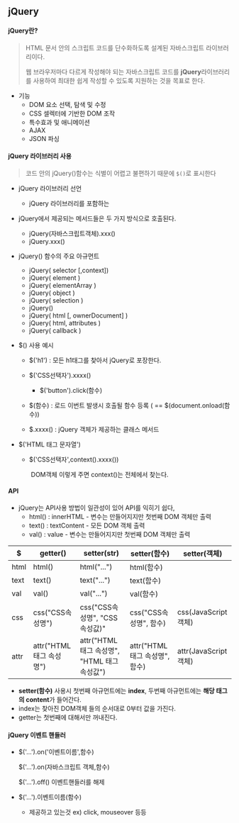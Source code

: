 ## jQuery

#### jQuery란?

>HTML 문서 안의 스크립트 코드를 단수화하도록 설계된 자바스크립트 라이브러리이다.
>
>웹 브라우저마다 다르게 작성해야 되는 자바스크립트 코드를 **jQuery**라이브러리를 사용하여 최대한 쉽게 작성할 수 있도록 지원하는 것을 목표로 한다.

* 기능
  * DOM 요소 선택, 탐색 및 수정
  * CSS 셀렉터에 기반한 DOM 조작
  * 특수효과 및 애니메이션
  * AJAX
  * JSON 파싱



#### jQuery 라이브러리 사용

>  코드 안의 jQuery()함수는 식별이 어렵고 불편하기 때문에 ```$()```로 표시한다

* jQuery 라이브러리 선언
  * jQuery 라이브러리를 포함하는 <script> 태그를 작성한다.
  * \<script src = "http://code.jquery.com/jquery-xxx.js">\</script>



* jQuery에서 제공되는 메서드들은 두 가지 방식으로 호출된다.
  * jQuery(자바스크립트객체).xxx()
  * jQuery.xxx()



* jQuery() 함수의 주요 아규먼트
  * jQuery( selector [,context])
  * jQuery( element )
  * jQuery( elementArray )
  * jQuery( object )
  * jQuery( selection )
  * jQuery()
  * jQuery( html [, ownerDocument] )
  * jQuery( html, attributes )
  * jQuery( callback )



* $() 사용 예시

  * $('h1') : 모든 h1태그를 찾아서 jQuery로 포장한다.

  * $('CSS선택자').xxxx()
    
    * $('button').click(함수)
  * $(함수) : 로드 이번트 발생시 호출될 함수 등록 ( == $(document.onload(함수))
  * $.xxxx() : jQuery 객체가 제공하는 클래스 메서드
* $('HTML 태그 문자열')
  
  * $('CSS선택자',context().xxxx())
  
    ​						DOM객체					이렇게 주면 context()는 전체에서 찾는다.



#### API

* jQuery는 API사용 방법이 일관성이 있어 API를 익히기 쉽다,
  * html() : innerHTML     - 변수는 만들어지지만 첫번째 DOM 객체만 출력
  * text() : textContent     - 모든 DOM 객체 출력
  * val() : value                  - 변수는 만들어지지만 첫번째 DOM 객체만 출력



| $    | getter()                | setter(str)                                 | setter(함수)                  | setter(객체)         |
| ---- | ----------------------- | ------------------------------------------- | ----------------------------- | -------------------- |
| html | html()                  | html("...")                                 | html(함수)                    |                      |
| text | text()                  | text("...")                                 | text(함수)                    |                      |
| val  | val()                   | val("...")                                  | val(함수)                     |                      |
| css  | css("CSS속성명")        | css("CSS속성명", "CSS 속성값)"              | css("CSS속성명", 함수)        | css(JavaScript객체)  |
| attr | attr("HTML태그 속성명") | attr("HTML태그 속성명", "HTML 태그 속성값") | attr("HTML태그 속성명", 함수) | attr(JavaScript객체) |

* **setter(함수)** 사용시 첫번째 아규먼트에는 **index**, 두번째 아규먼트에는 **해당 태그의 content**가 들어간다.
* index는 찾아진 DOM객체 들의 순서대로 0부터 값을 가진다.
* getter는 첫번째에 대해서만 꺼내진다.



#### jQuery 이벤트 핸들러

* $('...').on('이벤트이름',함수)

  $('...').on(자바스크립트 객체,함수)

  $('...').off() 이벤트핸들러를 해제

  

* $('...').이벤트이름(함수)

  * 제공하고 있는것 ex) click, mouseover 등등

